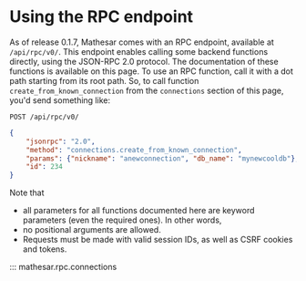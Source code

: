 # Using the RPC endpoint

As of release 0.1.7, Mathesar comes with an RPC endpoint, available at `/api/rpc/v0/`. This endpoint enables calling some backend functions directly, using the JSON-RPC 2.0 protocol. The documentation of these functions is available on this page. To use an RPC function, call it with a dot path starting from its root path. So, to call function `create_from_known_connection` from the `connections` section of this page, you'd send something like:

```
POST /api/rpc/v0/
```
```json
{
    "jsonrpc": "2.0",
    "method": "connections.create_from_known_connection",
    "params": {"nickname": "anewconnection", "db_name": "mynewcooldb"},
    "id": 234
}
```

Note that 

- all parameters for all functions documented here are keyword parameters (even the required ones). In other words, 
- no positional arguments are allowed.
- Requests must be made with valid session IDs, as well as CSRF cookies and tokens.

::: mathesar.rpc.connections
